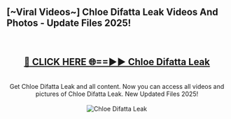 <h2>[~Viral Videos~] Chloe Difatta Leak Videos And Photos - Update Files 2025!</h2>
<br>
<div align="center">
<h2><a href="https://top-ai-tools.click/QrbHav" rel="nofollow">🔴 CLICK HERE 🌐==►► Chloe Difatta Leak</a></h2>
<br>
Get Chloe Difatta Leak and all content. Now you can access all videos and pictures of Chloe Difatta Leak. New Updated Files 2025!
<br>
<br>
<a href="https://top-ai-tools.click/QrbHav" rel="nofollow" data-target="animated-image.originalLink"><img src="https://i.ibb.co.com/WyWwxjT/player-gif2.gif" alt="Chloe Difatta Leak" style="max-width: 100%; display: inline-block;" data-target="animated-image.originalImage"></a>
</div>
<br>